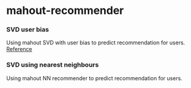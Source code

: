 # mahout-recommender

### SVD user bias
Using mahout SVD with user bias to predict recommendation for users.
[Reference](https://medium.com/@m_n_malaeb/singular-value-decomposition-svd-in-recommender-systems-for-non-math-statistics-programming-4a622de653e9)

### SVD using nearest neighbours
Using mahout NN recommender to predict recommendation for users.
